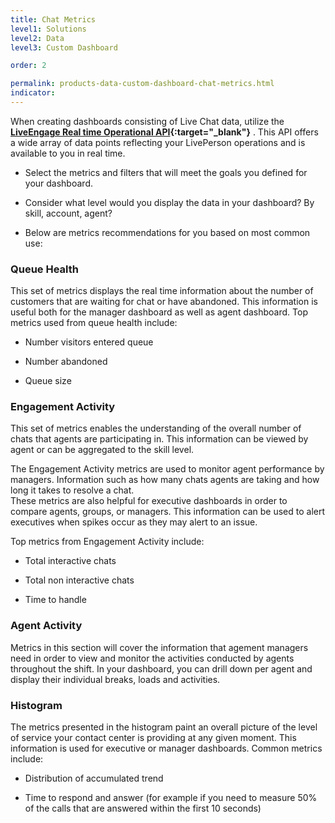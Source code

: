 ```yaml
---
title: Chat Metrics
level1: Solutions
level2: Data
level3: Custom Dashboard

order: 2

permalink: products-data-custom-dashboard-chat-metrics.html
indicator:
---
```


When creating dashboards consisting of Live Chat data, utilize the **[LiveEngage Real time Operational API](data-operational-realtime-overview.html){:target="_blank"}** . This API offers a wide array of data points reflecting your LivePerson operations and is available to you in real time.

* Select the metrics and filters that will meet the goals you defined for your dashboard.

* Consider what level would you display the data in your dashboard? By skill, account, agent?

* Below are metrics recommendations for you based on most common use:

### Queue Health

This set of metrics displays the real time information about the number of customers that are waiting for chat or have abandoned.  This information is useful both for the manager dashboard as well as agent dashboard.  Top metrics used from queue health include:

* Number visitors entered queue

* Number abandoned

* Queue size

### Engagement Activity

This set of metrics enables the understanding of the overall number of chats that agents are participating in.  This information can be viewed by agent or can be aggregated to the skill level.

The Engagement Activity metrics are used to monitor agent performance by managers. Information such as how many chats agents are taking and how long it takes to resolve a chat.  
These metrics are also helpful for executive dashboards in order to compare agents, groups, or managers.  This information can be used to alert executives when spikes occur as they may alert to an issue.

Top metrics from Engagement Activity include:

* Total interactive chats

* Total non interactive chats

* Time to handle

### Agent Activity

Metrics in this section will cover the information that agement managers need in order to view and monitor the activities conducted by agents throughout the shift.  In your dashboard, you can drill down per agent and display their individual breaks, loads and activities.

### Histogram

The metrics presented in the histogram paint an overall picture of the level of service your contact center is providing at any given moment.  This information is used for executive or manager dashboards.  Common metrics include: 

* Distribution of accumulated trend

* Time to respond and answer (for example if you need to measure 50% of the calls that are answered within the first 10 seconds)
